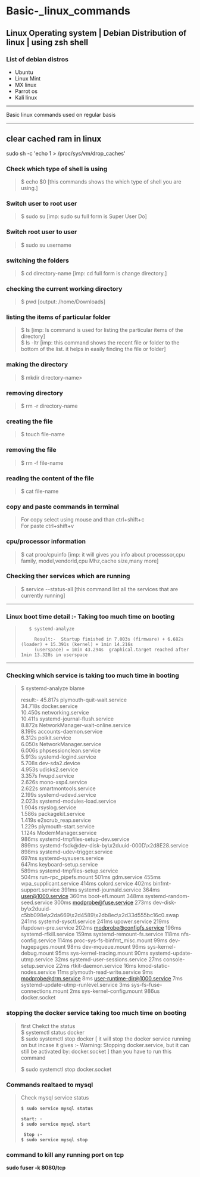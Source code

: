 # Basic-_linux_commands   

##  Linux Operating system  | Debian  Distribution of linux | using zsh shell

### List of debian distros
* Ubuntu
* Linux Mint
* MX linux
* Parrot os
* Kali linux

<hr>

Basic linux commands used on regular basis  <br>



<hr>


## clear cached ram in linux

sudo sh -c 'echo 1 > /proc/sys/vm/drop_caches'


### Check which type of shell is using 
  <blockquote>
  $ echo $0     [this commands shows the which type of shell you are using.]
 </blockquote>


### Switch  user to root user
 <blockquote>
   $ sudo su     [imp: sudo su  full form is Super  User Do]
 </blockquote>
 
 ### Switch  root user to user
 <blockquote>
   $ sudo su   username
 </blockquote>

 ### switching the folders
 <blockquote>
   $ cd directory-name [imp: cd full form is change directory.]
 </blockquote>
 
 
  ### checking the current working directory
 <blockquote>
   $ pwd [output: /home/Downloads]
 </blockquote>
 
 
 
 ### listing the items of particular folder 
 <blockquote>
   $ ls            [imp: ls command is used for listing the particular items of the directory] <br>
   $ ls -ltr       [imp: this command shows the recent file or folder to the bottom of the list. it helps in easily finding the file or folder] 
 </blockquote>
 
 
 ### making the directory
 <blockquote>
   $ mkdir directory-name> 
 </blockquote>
 
### removing directory
 <blockquote>
   $ rm -r directory-name
 </blockquote>
 
 
 
 
 
 ### creating the file
 <blockquote>
   $ touch file-name
 </blockquote>
 
 ### removing the file
 <blockquote>
   $ rm -f file-name
 </blockquote>
 
 
 ### reading the content of the file
 <blockquote>
   $ cat file-name
 </blockquote>
 
 
 ### copy and paste commands in terminal
 <blockquote>
    For copy select using mouse and than ctrl+shift+c  <br>
    For paste  ctrl+shift+v
 </blockquote>

### cpu/processor information
 <blockquote>
   $ cat proc/cpuinfo   [imp: it will gives you info about processsor,cpu family, model,vendorid,cpu Mhz,cache size,many more]
 </blockquote>
 
 
 
  ### Checking ther services which are  running 
 <blockquote>
    $ service --status-all     [this command list all the services that are currently running]
 </blockquote>
 
 
 
 <hr>
 
 ### Linux boot time  detail :- Taking too much time on booting 
   
  <blockquote>
    
       $ systemd-analyze
      
         Result:-  Startup finished in 7.003s (firmware) + 6.682s (loader) + 15.391s (kernel) + 1min 14.216s
         (userspace) = 1min 43.294s  graphical.target reached after 1min 13.328s in userspace

  </blockquote>
  <hr>
 
 ### Checking which service is taking too much time in booting
 <blockquote>
  
 $ systemd-analyze blame <br>
  
 result:- 
 45.817s plymouth-quit-wait.service  <br>
34.718s docker.service <br>
10.450s networking.service <br>
10.411s systemd-journal-flush.service  <br>
 8.872s NetworkManager-wait-online.service <br>
 8.199s accounts-daemon.service <br>
 6.312s polkit.service <br>
 6.050s NetworkManager.service  <br>
 6.006s phpsessionclean.service  <br>
 5.913s systemd-logind.service  <br>
 5.708s dev-sda2.device  <br>
 4.953s udisks2.service  <br>
 3.357s fwupd.service  <br>
 2.626s mono-xsp4.service  <br>
 2.622s smartmontools.service  <br>
 2.199s systemd-udevd.service  <br>
 2.023s systemd-modules-load.service  <br>
 1.904s rsyslog.service  <br>
 1.586s packagekit.service  <br>
 1.419s e2scrub_reap.service  <br>
 1.229s plymouth-start.service  <br>
 1.124s ModemManager.service  <br>
  986ms systemd-tmpfiles-setup-dev.service  <br>
  899ms systemd-fsck@dev-disk-by\x2duuid-000D\x2d8E28.service  <br>
  898ms systemd-udev-trigger.service  <br>
  697ms systemd-sysusers.service  <br>
  647ms keyboard-setup.service  <br>
  589ms systemd-tmpfiles-setup.service  <br>
  504ms run-rpc_pipefs.mount
  501ms gdm.service
  455ms wpa_supplicant.service
  414ms colord.service
  402ms binfmt-support.service
  391ms systemd-journald.service
  364ms user@1000.service
  360ms boot-efi.mount
  348ms systemd-random-seed.service
  300ms modprobe@fuse.service
  273ms dev-disk-by\x2duuid-c5bb098e\x2da669\x2d4589\x2db8ec\x2d33d555bc16c0.swap
  241ms systemd-sysctl.service
  241ms upower.service
  219ms ifupdown-pre.service
  202ms modprobe@configfs.service
  196ms systemd-rfkill.service
  159ms systemd-remount-fs.service
  118ms nfs-config.service
  114ms proc-sys-fs-binfmt_misc.mount
   99ms dev-hugepages.mount
   98ms dev-mqueue.mount
   96ms sys-kernel-debug.mount
   95ms sys-kernel-tracing.mount
   90ms systemd-update-utmp.service
   32ms systemd-user-sessions.service
   27ms console-setup.service
   22ms rtkit-daemon.service
   16ms kmod-static-nodes.service
   11ms plymouth-read-write.service
    9ms modprobe@drm.service
    8ms user-runtime-dir@1000.service
    7ms systemd-update-utmp-runlevel.service
    3ms sys-fs-fuse-connections.mount
    2ms sys-kernel-config.mount
  986us docker.socket

 </blockquote>

 
 
 ### stopping the docker service taking too much time on booting
  
   <blockquote>
   first Chekct the status <br>
   $ systemctl status docker  <br>
   $  sudo systemctl stop docker     [ it will stop the docker service running on but incase  it gives :- Warning: Stopping docker.service, but it can still be activated by:   docker.socket ]  than you have to run this command <br>
      
   $ sudo systemctl stop docker.socket
 
   </blockquote>
  
  
   ### Commands realtaed to mysql 
  
   <blockquote>
    Check mysql service status <b>
  
    $ sudo service mysql status
  
  <b>
   
   
    start: - 
    $ sudo service mysql start

     Stop :- 
    $ sudo service mysql stop
 
   </blockquote>
  
 
 

 ### command to kill any running port on tcp
   sudo fuser -k 8080/tcp
 

